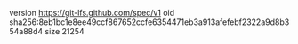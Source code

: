 version https://git-lfs.github.com/spec/v1
oid sha256:8eb1bc1e8ee49ccf867652ccfe6354471eb3a913afefebf2322a9d8b354a88d4
size 21254
